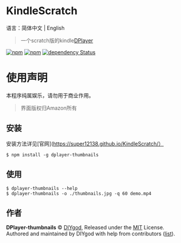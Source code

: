 # KindleScratch
语言：简体中文 | English
> 一个scratch版的kindle[DPlayer](https://github.com/MoePlayer/DPlayer)

[![npm](https://img.shields.io/npm/v/dplayer-thumbnails.svg?style=flat-square)](https://www.npmjs.com/package/dplayer-thumbnails)
[![npm](https://img.shields.io/npm/dt/dplayer-thumbnails.svg?style=flat-square)](https://www.npmjs.com/package/dplayer-thumbnails)
[![dependency Status](https://img.shields.io/david/MoePlayer/DPlayer-thumbnails.svg?style=flat-square)](https://david-dm.org/MoePlayer/DPlayer-thumbnails#info=dependencies)
# 使用声明
本程序纯属娱乐，请勿用于商业作用。
> 界面版权归Amazon所有
## 安装
安装方法详见[官网](https://super12138.github.io/KindleScratch/）
```
$ npm install -g dplayer-thumbnails
```

## 使用
```
$ dplayer-thumbnails --help
$ dplayer-thumbnails -o ./thumbnails.jpg -q 60 demo.mp4
```

## 作者

**DPlayer-thumbnails** © [DIYgod](https://github.com/DIYgod), Released under the [MIT](./LICENSE) License.<br>
Authored and maintained by DIYgod with help from contributors ([list](https://github.com/DIYgod/DPlayer-thumbnails/contributors)).

